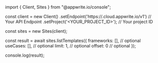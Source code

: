 import { Client, Sites } from "@appwrite.io/console";

const client = new Client()
    .setEndpoint('https://<REGION>.cloud.appwrite.io/v1') // Your API Endpoint
    .setProject('<YOUR_PROJECT_ID>'); // Your project ID

const sites = new Sites(client);

const result = await sites.listTemplates({
    frameworks: [], // optional
    useCases: [], // optional
    limit: 1, // optional
    offset: 0 // optional
});

console.log(result);
